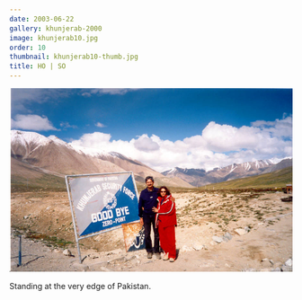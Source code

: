 ```yaml
---
date: 2003-06-22
gallery: khunjerab-2000
image: khunjerab10.jpg
order: 10
thumbnail: khunjerab10-thumb.jpg
title: HO | SO
---
```


![HO | SO](./khunjerab10.jpg)

Standing at the very edge of Pakistan.